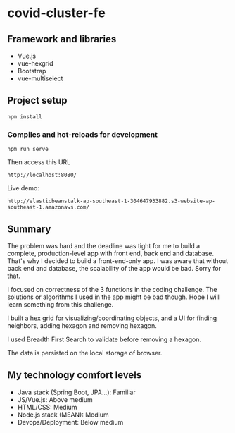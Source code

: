 # covid-cluster-fe

## Framework and libraries
- Vue.js
- vue-hexgrid
- Bootstrap
- vue-multiselect

## Project setup
```
npm install
```

### Compiles and hot-reloads for development
```
npm run serve
```
Then access this URL
```
http://localhost:8080/
```
Live demo:
```
http://elasticbeanstalk-ap-southeast-1-304647933882.s3-website-ap-southeast-1.amazonaws.com/
```

## Summary

The problem was hard and the deadline was tight for me to build a complete, production-level app with front end, back end and database.
That's why I decided to build a front-end-only app. I was aware that without back end and database, the scalability of the app would be bad. Sorry for that.

I focused on correctness of the 3 functions in the coding challenge.
The solutions or algorithms I used in the app might be bad though. Hope I will learn something from this challenge.

I built a hex grid for visualizing/coordinating objects, and a UI for finding neighbors, adding hexagon and removing hexagon.

I used Breadth First Search to validate before removing a hexagon.

The data is persisted on the local storage of browser.

## My technology comfort levels
- Java stack (Spring Boot, JPA...): Familiar
- JS/Vue.js: Above medium
- HTML/CSS: Medium
- Node.js stack (MEAN): Medium
- Devops/Deployment: Below medium

